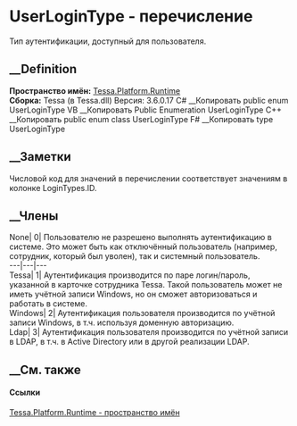 # UserLoginType - перечисление
Тип аутентификации, доступный для пользователя.
## __Definition
 **Пространство имён:** [Tessa.Platform.Runtime](N_Tessa_Platform_Runtime.htm)  
 **Сборка:** Tessa (в Tessa.dll) Версия: 3.6.0.17
C# __Копировать
     public enum UserLoginType
VB __Копировать
     Public Enumeration UserLoginType
C++ __Копировать
     public enum class UserLoginType
F# __Копировать
     type UserLoginType
##  __Заметки
Числовой код для значений в перечислении соответствует значениям в колонке
LoginTypes.ID.
## __Члены
None| 0|  Пользователю не разрешено выполнять аутентификацию в системе. Это
может быть как отключённый пользователь (например, сотрудник, который был
уволен), так и системный пользователь.  
---|---|---  
Tessa| 1|  Аутентификация производится по паре логин/пароль, указанной в
карточке сотрудника Tessa. Такой пользователь может не иметь учётной записи
Windows, но он сможет авторизоваться и работать в системе.  
Windows| 2|  Аутентификация пользователя производится по учётной записи
Windows, в т.ч. используя доменную авторизацию.  
Ldap| 3|  Аутентификация пользователя производится по учётной записи в LDAP, в
т.ч. в Active Directory или в другой реализации LDAP.  
## __См. также
#### Ссылки
[Tessa.Platform.Runtime - пространство имён](N_Tessa_Platform_Runtime.htm)
